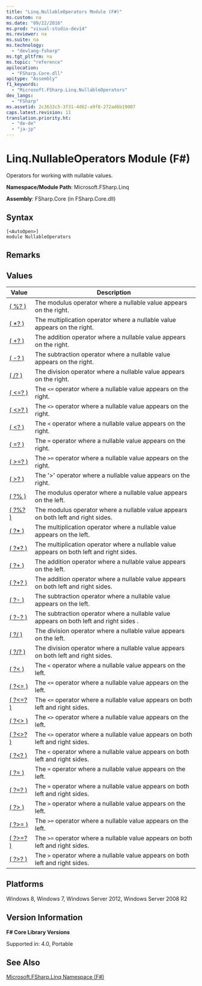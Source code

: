 ```yaml
---
title: "Linq.NullableOperators Module (F#)"
ms.custom: na
ms.date: "09/22/2016"
ms.prod: "visual-studio-dev14"
ms.reviewer: na
ms.suite: na
ms.technology: 
  - "devlang-fsharp"
ms.tgt_pltfrm: na
ms.topic: "reference"
apilocation: 
  - "FSharp.Core.dll"
apitype: "Assembly"
f1_keywords: 
  - "Microsoft.FSharp.Linq.NullableOperators"
dev_langs: 
  - "FSharp"
ms.assetid: 2c3633c5-3f31-4d62-a9f8-272ad6b19007
caps.latest.revision: 11
translation.priority.ht: 
  - "de-de"
  - "ja-jp"
---
```

# Linq.NullableOperators Module (F#)
Operators for working with nullable values.  
  
 **Namespace/Module Path**: Microsoft.FSharp.Linq  
  
 **Assembly**: FSharp.Core (in FSharp.Core.dll)  
  
## Syntax  
  
```  
[<AutoOpen>]  
module NullableOperators  
```  
  
## Remarks  
  
## Values  
  
|Value|Description|  
|-----------|-----------------|  
|[( %? )](../vs140/nullableoperators.-------^t1-^t2-^t3--function--fsharp-.md)|The modulus operator where a nullable value appears on the right.|  
|[( *? )](../vs140/nullableoperators.-------^t1-^t2-^t3--function--fsharp-.md)|The multiplication operator where a nullable value appears on the right.|  
|[( +? )](../vs140/nullableoperators.-------^t1-^t2-^t3--function--fsharp-.md)|The addition operator where a nullable value appears on the right.|  
|[( -? )](../vs140/nullableoperators.-------^t1-^t2-^t3--function--fsharp-1.md)|The subtraction operator where a nullable value appears on the right.|  
|[( /? )](../vs140/nullableoperators.-------^t1-^t2-^t3--function--fsharp-2.md)|The division operator where a nullable value appears on the right.|  
|[( <=? )](../vs140/nullableoperators.---=-----t--function--fsharp-.md)|The `<=` operator where a nullable value appears on the right.|  
|[( <>? )](../vs140/nullableoperators.---------t--function--fsharp-.md)|The `<>` operator where a nullable value appears on the right.|  
|[( <? )](../vs140/nullableoperators.--------t--function--fsharp-.md)|The `<` operator where a nullable value appears on the right.|  
|[( =? )](../vs140/nullableoperators.--=-----t--function--fsharp-.md)|The `=` operator where a nullable value appears on the right.|  
|[( >=? )](../vs140/nullableoperators.---=-----t--function--fsharp-.md)|The `>=` operator where a nullable value appears on the right.|  
|[( >? )](../vs140/nullableoperators.--------t--function--fsharp-.md)|The '>' operator where a nullable value appears on the right.|  
|[( ?% )](../vs140/nullableoperators.------^t1-^t2-^t3--function--fsharp-.md)|The modulus operator where a nullable value appears on the left.|  
|[( ?%? )](../vs140/nullableoperators.--------^t1-^t2-^t3--function--fsharp-.md)|The modulus operator where a nullable value appears on both left and right sides.|  
|[( ?* )](../vs140/nullableoperators.-------^t1-^t2-^t3--function--fsharp-.md)|The multiplication operator where a nullable value appears on the left.|  
|[( ?*? )](../vs140/nullableoperators.--------^t1-^t2-^t3--function--fsharp-.md)|The multiplication operator where a nullable value appears on both left and right sides.|  
|[( ?+ )](../vs140/nullableoperators.-------^t1-^t2-^t3--function--fsharp-.md)|The addition operator where a nullable value appears on the left.|  
|[( ?+? )](../vs140/nullableoperators.--------^t1-^t2-^t3--function--fsharp-.md)|The addition operator where a nullable value appears on both left and right sides.|  
|[( ?- )](../vs140/nullableoperators.-------^t1-^t2-^t3--function--fsharp-1.md)|The subtraction operator where a nullable value appears on the left.|  
|[( ?-? )](../vs140/nullableoperators.--------^t1-^t2-^t3--function--fsharp-1.md)|The subtraction operator where a nullable value appears on both left and right sides .|  
|[( ?/ )](../vs140/nullableoperators.-------^t1-^t2-^t3--function--fsharp-2.md)|The division operator where a nullable value appears on the left.|  
|[( ?/? )](../vs140/nullableoperators.--------^t1-^t2-^t3--function--fsharp-2.md)|The division operator where a nullable value appears on both left and right sides.|  
|[( ?< )](../vs140/nullableoperators.--------t--function--fsharp-.md)|The `<` operator where a nullable value appears on the left.|  
|[( ?<= )](../vs140/nullableoperators.----=----t--function--fsharp-.md)|The `<=` operator where a nullable value appears on the left.|  
|[( ?<=? )](../vs140/nullableoperators.----=-----t--function--fsharp-.md)|The `<=` operator where a nullable value appears on both left and right sides.|  
|[( ?<> )](../vs140/nullableoperators.---------t--function--fsharp-.md)|The `<>` operator where a nullable value appears on the left.|  
|[( ?<>? )](../vs140/nullableoperators.----------t--function--fsharp-.md)|The `<>` operator where a nullable value appears on both left and right sides.|  
|[( ?<? )](../vs140/nullableoperators.---------t--function--fsharp-.md)|The `<` operator where a nullable value appears on both left and right sides.|  
|[( ?= )](../vs140/nullableoperators.---=----t--function--fsharp-.md)|The `=` operator where a nullable value appears on the left.|  
|[( ?=? )](../vs140/nullableoperators.---=-----t--function--fsharp-.md)|The `=` operator where a nullable value appears on both left and right sides.|  
|[( ?> )](../vs140/nullableoperators.--------t--function--fsharp-.md)|The `>` operator where a nullable value appears on the left.|  
|[( ?>= )](../vs140/nullableoperators.----=----t--function--fsharp-.md)|The `>=` operator where a nullable value appears on the left.|  
|[( ?>=? )](../vs140/nullableoperators.----=-----t--function--fsharp-.md)|The `>=` operator where a nullable value appears on both left and right sides.|  
|[( ?>? )](../vs140/nullableoperators.---------t--function--fsharp-.md)|The `>` operator where a nullable value appears on both left and right sides.|  
  
## Platforms  
 Windows 8, Windows 7, Windows Server 2012, Windows Server 2008 R2  
  
## Version Information  
 **F# Core Library Versions**  
  
 Supported in: 4.0, Portable  
  
## See Also  
 [Microsoft.FSharp.Linq Namespace (F#)](../vs140/microsoft.fsharp.linq-namespace--fsharp-.md)